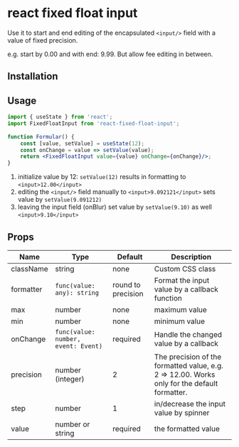 # react fixed float input

Use it to start and end editing of the encapsulated ````<input/>```` field with a value of fixed precision.

e.g. start by 0.00 and with end: 9.99. But allow fee editing in between. 

## Installation
 
## Usage


```jsx
import { useState } from 'react';
import FixedFloatInput from 'react-fixed-float-input';
 
function Formular() {
    const [value, setValue] = useState(12);
    const onChange = value => setValue(value);
    return <FixedFloatInput value={value} onChange={onChange}/>;
}
 ```
 
1) initialize value by 12: ````setValue(12)```` results in formatting to ````<input>12.00</input>```` 
2) editing the ````<input/>```` field manually to ````<input>9.092121</input>```` sets value by ````setValue(9.091212)````
3) leaving the input field (onBlur) set value by ````setValue(9.10)```` as well ````<input>9.10</input>````  

## Props

| Name | Type | Default | Description |
| -----|------| --------| ----------- |
| className | string | none | Custom CSS class |   
| formatter | ````func(value: any): string```` | round to precision | Format the input value by a callback function |
| max | number | none | maximum value |
| min | number | none | minimum value |
| onChange | ````func(value: number, event: Event)````| required | Handle the changed value by a callback |
| precision | number (integer) | 2 | The precision of the formatted value, e.g. 2 => 12.00. Works only for the default formatter. |
| step | number | 1 | in/decrease the input value by spinner |
| value | number or string | required | the formatted value | 
